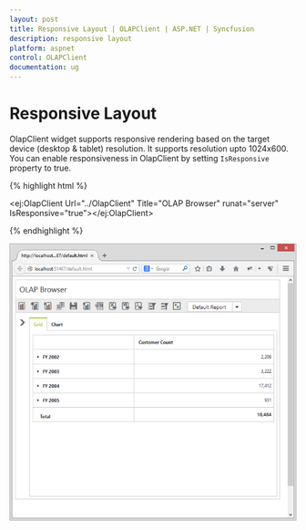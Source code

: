 ```yaml
---
layout: post
title: Responsive Layout | OLAPClient | ASP.NET | Syncfusion
description: responsive layout
platform: aspnet
control: OLAPClient
documentation: ug
---
```


# Responsive Layout

OlapClient widget supports responsive rendering based on the target device (desktop & tablet) resolution. It supports resolution upto 1024x600. You can enable responsiveness in OlapClient by setting `IsResponsive` property to true.

{% highlight html %}

<ej:OlapClient Url="../OlapClient" Title="OLAP Browser" runat="server" IsResponsive="true"></ej:OlapClient>

{% endhighlight %}

![](Responsive-Layout_images/responsive.png) 
